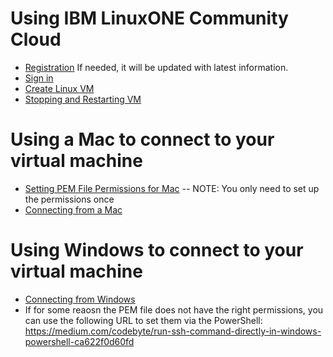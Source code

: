 # Using IBM LinuxONE Community Cloud
- [Registration](./Registration.md) If needed, it will be updated with latest information.
- [Sign in](./Sign%20in.md) 
- [Create Linux VM](./Create%20Linux%20VM.md)
- [Stopping and Restarting VM](./Stopping_and_Restarting.md)

# Using a Mac to connect to your virtual machine
- [Setting PEM File Permissions for Mac](/.Setting%20PEM%20File%20Permissions%20for%20Mac.md)
-- NOTE: You only need to set up the permissions once
- [Connecting from a Mac](/.Connecting%20from%20a%20Mac.md)

# Using Windows to connect to your virtual machine
- [Connecting from Windows](/.Connecting%20from%20Windows.md)
- If for some reaosn the PEM file does not have the right permissions, you can use the following URL to set them via the PowerShell: https://medium.com/codebyte/run-ssh-command-directly-in-windows-powershell-ca622f0d60fd
